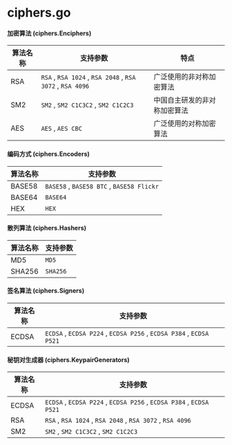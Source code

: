 # ciphers.go


#### 加密算法 (ciphers.Enciphers)
|  算法名称   |  支持参数 | 特点 |
|  ----  | ----  |  ----  |
| RSA  | `RSA` , `RSA 1024` , `RSA 2048` , `RSA 3072` , `RSA 4096` | 广泛使用的非对称加密算法 |
| SM2  | `SM2` , `SM2 C1C3C2` , `SM2 C1C2C3` | 中国自主研发的非对称加密算法 |
| AES  | `AES` , `AES CBC` | 广泛使用的对称加密算法 |

#### 编码方式 (ciphers.Encoders)
|  算法名称   |  支持参数 |
|  ----  | ----  |
| BASE58  | `BASE58` , `BASE58 BTC` , `BASE58 Flickr` |
| BASE64  | `BASE64` |
| HEX  | `HEX` |

#### 散列算法 (ciphers.Hashers)
|  算法名称   |  支持参数 |
|  ----  | ----  |
| MD5  | `MD5` |
| SHA256  | `SHA256` |

#### 签名算法 (ciphers.Signers)
|  算法名称   |  支持参数 |
|  ----  | ----  |
| ECDSA  | `ECDSA` , `ECDSA P224` , `ECDSA P256` , `ECDSA P384` , `ECDSA P521` |

#### 秘钥对生成器 (ciphers.KeypairGenerators)
|  算法名称   |  支持参数 |
|  ----  | ----  |
| ECDSA  | `ECDSA` , `ECDSA P224` , `ECDSA P256` , `ECDSA P384` , `ECDSA P521` |
| RSA  | `RSA` , `RSA 1024` , `RSA 2048` , `RSA 3072` , `RSA 4096` |
| SM2  | `SM2` , `SM2 C1C3C2` , `SM2 C1C2C3` |
